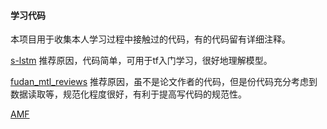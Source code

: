 #### 学习代码

本项目用于收集本人学习过程中接触过的代码，有的代码留有详细注释。

[s-lstm](https://github.com/leuchine/S-LSTM) 推荐原因，代码简单，可用于tf入门学习，很好地理解模型。

[fudan_mtl_reviews](https://github.com/FrankWork/fudan_mtl_reviews) 推荐原因，虽不是论文作者的代码，但是份代码充分考虑到数据读取等，规范化程度很好，有利于提高写代码的规范性。

[AMF](https://github.com/hexiangnan/adversarial_personalized_ranking)
